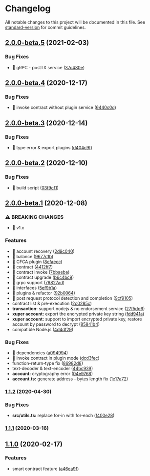 # Changelog

All notable changes to this project will be documented in this file. See [standard-version](https://github.com/conventional-changelog/standard-version) for commit guidelines.

## [2.0.0-beta.5](https://github.com/xuperchain/xuper-sdk-js/compare/v2.0.0-beta.4...v2.0.0-beta.5) (2021-02-03)


### Bug Fixes

* 🐛 gRPC - postTX service ([37c480e](https://github.com/xuperchain/xuper-sdk-js/commit/37c480e5a15139bd332d2949d5cbdbcd2be455c4))

## [2.0.0-beta.4](https://github.com/xuperchain/xuper-sdk-js/compare/v2.0.0-beta.3...v2.0.0-beta.4) (2020-12-17)


### Bug Fixes

* 🐛 invoke contract without plugin service ([6440c0d](https://github.com/xuperchain/xuper-sdk-js/commit/6440c0dde94d02f2999eb778a3355552b3697bf3))

## [2.0.0-beta.3](https://github.com/xuperchain/xuper-sdk-js/compare/v2.0.0-beta.2...v2.0.0-beta.3) (2020-12-14)


### Bug Fixes

* 🐛 type error & export plugins ([d404c9f](https://github.com/xuperchain/xuper-sdk-js/commit/d404c9fd87ad18d7b786e479146e1eb63efbe0a9))

## [2.0.0-beta.2](https://github.com/xuperchain/xuper-sdk-js/compare/v2.0.0-beta.1...v2.0.0-beta.2) (2020-12-10)


### Bug Fixes

* 🐛 build script ([03f9cf1](https://github.com/xuperchain/xuper-sdk-js/commit/03f9cf193c585ec6818942dac48835a8a86ff27c))

## [2.0.0-beta.1](https://github.com/xuperchain/xuper-sdk-js/compare/v1.1.2...v2.0.0-beta.1) (2020-12-08)


### ⚠ BREAKING CHANGES

* 🧨 v1.x

### Features

* 🎸 account recovery ([2d9c040](https://github.com/xuperchain/xuper-sdk-js/commit/2d9c0409bd3cf79df4e34acfb522220a792c5fb6))
* 🎸 balance ([9677c1b](https://github.com/xuperchain/xuper-sdk-js/commit/9677c1b78153842d7b9d63df9cd304875363d111))
* 🎸 CFCA plugin ([8cfaecc](https://github.com/xuperchain/xuper-sdk-js/commit/8cfaecc8e9f7b79d13d8a43d935425f1b9b665cb))
* 🎸 contract ([4412ff7](https://github.com/xuperchain/xuper-sdk-js/commit/4412ff72a6d191dafe89629654610cd7813fdeb0))
* 🎸 contract invoke ([7bbaeba](https://github.com/xuperchain/xuper-sdk-js/commit/7bbaebac350e538c98da009aa166d8e16a11ce5b))
* 🎸 contract upgrade ([b6c4bc9](https://github.com/xuperchain/xuper-sdk-js/commit/b6c4bc965474537670d78ff662872f39e7635ced))
* 🎸 grpc support ([76827ad](https://github.com/xuperchain/xuper-sdk-js/commit/76827ad1ccee24a199d6c8a118b904ffdd71312b))
* 🎸 interfaces ([5ef9b1a](https://github.com/xuperchain/xuper-sdk-js/commit/5ef9b1a1786e242dbcbdc10ab004af6c5457e41d))
* 🎸 plugins & refactor ([92b0064](https://github.com/xuperchain/xuper-sdk-js/commit/92b0064ddadff47b7d7f4999ce5a59c4ec1167d1))
* 🎸 post request protocol detection and completion ([9cf9105](https://github.com/xuperchain/xuper-sdk-js/commit/9cf9105d48d826a54ebc8a8a8aa95e1f87a5d71a))
* contract list & pre-execution ([2c0285c](https://github.com/xuperchain/xuper-sdk-js/commit/2c0285cf2f77c3e04e239c080063979c124571d9))
* **transaction:** support nodejs & no endorsement service ([27f5dd6](https://github.com/xuperchain/xuper-sdk-js/commit/27f5dd66d216365ea945b54f42518b7ab6387861))
* **xuper account:** export the encrypted private key string ([fdd941a](https://github.com/xuperchain/xuper-sdk-js/commit/fdd941a153f5ac2c8b4909c1e6d7df3f8dc25f90))
* **xuper account:** support to import encrypted private key, restore account by password to decrypt ([85841b4](https://github.com/xuperchain/xuper-sdk-js/commit/85841b4706d9d78c2534138053f1c62550cedb33))
* compatible Node.js ([4d4df29](https://github.com/xuperchain/xuper-sdk-js/commit/4d4df29e3db3f05681453cab4c8a413e21899fea))


### Bug Fixes

* 🐛 dependencies ([a094994](https://github.com/xuperchain/xuper-sdk-js/commit/a0949948ecee6979e63db77153ad90ddccc9b7a0))
* 🐛 invoke contract in plugin mode ([dcd3fec](https://github.com/xuperchain/xuper-sdk-js/commit/dcd3fec5a34976fca25dd69d7b7798d5d7c1392f))
* function-return-type fix ([86982d8](https://github.com/xuperchain/xuper-sdk-js/commit/86982d8345c5142b26a833e1a0ecd305a9893e0d))
* text-decoder & text-encoder ([44bc939](https://github.com/xuperchain/xuper-sdk-js/commit/44bc939da59af945ffb57a37f4b2a9f22fa07dd8))
* **account:** cryptography error ([04e9768](https://github.com/xuperchain/xuper-sdk-js/commit/04e9768ea367b123c1c2e8f4ac0c2aeb2c6eba1b))
* **account.ts:** generate address - bytes length fix ([1e17a72](https://github.com/xuperchain/xuper-sdk-js/commit/1e17a72d5dbfa0232235aba32f8b3757f4091a2c))

### [1.1.2](https://github.com/xuperchain/xuper-sdk-js/compare/v1.1.1...v1.1.2) (2020-04-30)


### Bug Fixes

* **src/utils.ts:** replace for-in with for-each ([f400e28](https://github.com/xuperchain/xuper-sdk-js/commit/f400e2817e834dee8d6f4f011278df7ce7a944fd))

### [1.1.1](https://github.com/xuperchain/xuper-sdk-js/compare/v1.1.0...v1.1.1) (2020-03-16)

## [1.1.0](https://github.com/xuperchain/xuper-sdk-js/compare/v1.0.3...v1.1.0) (2020-02-17)


### Features

* smart contract feature ([a46ea9f](https://github.com/xuperchain/xuper-sdk-js/commit/a46ea9f72d71a316dfac53f31861c33c5e5aa43b))
